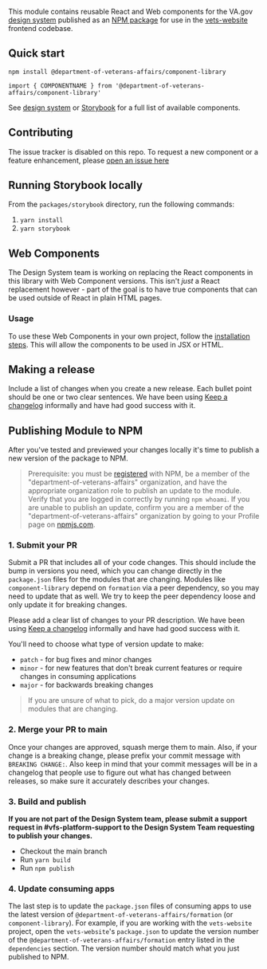 This module contains reusable React and Web components for the VA.gov [design system](https://design.va.gov) published as an [NPM package](https://www.npmjs.com/package/@department-of-veterans-affairs/component-library) for use in the [vets-website](https://github.com/department-of-veterans-affairs/vets-website) frontend codebase.

## Quick start

`npm install @department-of-veterans-affairs/component-library`

`import { COMPONENTNAME } from '@department-of-veterans-affairs/component-library'`

See [design system](https://design.va.gov/components/) or [Storybook](https://design.va.gov/storybook/?path=/story/about-introduction--page) for a full list of available components.

## Contributing

The issue tracker is disabled on this repo. To request a new component or a feature enhancement, please [open an issue here](https://github.com/department-of-veterans-affairs/vets-design-system-documentation/issues/new?assignees=&labels=vsp-design-system-team&template=feature_request.md)

## Running Storybook locally

From the `packages/storybook` directory, run the following commands:

1. `yarn install`
1. `yarn storybook`

## Web Components

The Design System team is working on replacing the React components in this library with Web Component versions. This isn't _just_ a React replacement however - part of the goal is to have true components that can be used outside of React in plain HTML pages.

### Usage

To use these Web Components in your own project, follow the [installation steps](https://design.va.gov/documentation/developers#load-the-web-component-library). This will allow the components to be used in JSX or HTML.

## Making a release

Include a list of changes when you create a new release. Each bullet point should be one or two clear sentences. We have been using [Keep a changelog](https://keepachangelog.com/en/1.0.0/) informally and have had good success with it.

## Publishing Module to NPM

After you've tested and previewed your changes locally it's time to publish a new version of the package to NPM.

> Prerequisite: you must be [registered](https://docs.npmjs.com/getting-started/publishing-npm-packages) with NPM, be a member of the "department-of-veterans-affairs" organization, and have the appropriate organization role to publish an update to the module. Verify that you are logged in correctly by running `npm whoami`. If you are unable to publish an update, confirm you are a member of the "department-of-veterans-affairs" organization by going to your Profile page on [npmjs.com](https://www.npmjs.com).

### 1. Submit your PR

Submit a PR that includes all of your code changes. This should include the bump in versions you need, which you can change directly in the `package.json` files for the modules that are changing. Modules like `component-library` depend on `formation` via a peer dependency, so you may need to update that as well. We try to keep the peer dependency loose and only update it for breaking changes.

Please add a clear list of changes to your PR description. We have been using [Keep a changelog](https://keepachangelog.com/en/1.0.0/) informally and have had good success with it.

You'll need to choose what type of version update to make:

- `patch` - for bug fixes and minor changes
- `minor` - for new features that don't break current features or require changes in consuming applications
- `major` - for backwards breaking changes

> If you are unsure of what to pick, do a major version update on modules that are changing.

### 2. Merge your PR to main

Once your changes are approved, squash merge them to main. Also, if your change is a breaking change, please prefix your commit message with `BREAKING CHANGE:`. Also keep in mind that your commit messages will be in a changelog that people use to figure out what has changed between releases, so make sure it accurately describes your changes.

### 3. Build and publish

**If you are not part of the Design System team, please submit a support request in #vfs-platform-support to the Design System Team requesting to publish your changes.**

- Checkout the main branch
- Run `yarn build`
- Run `npm publish`

<!--

### 4. Create a release

You will need a github [personal access token](https://help.github.com/en/articles/creating-a-personal-access-token-for-the-command-line).
This should be set as **GITHUB_API_KEY** in your environment variable.

- Navigate to the package folder
- Run the release script
  ```
  $ yarn release
  ```
- Once the script has succeeded, go to the link provided in the console
- Edit the release and add any relevant information.

-->

### 4. Update consuming apps

The last step is to update the `package.json` files of consuming apps to use the latest version of `@department-of-veterans-affairs/formation` (or `component-library`). For example, if you are working with the `vets-website` project, open the `vets-website`'s `package.json` to update the version number of the `@department-of-veterans-affairs/formation` entry listed in the `dependencies` section. The version number should match what you just published to NPM.
